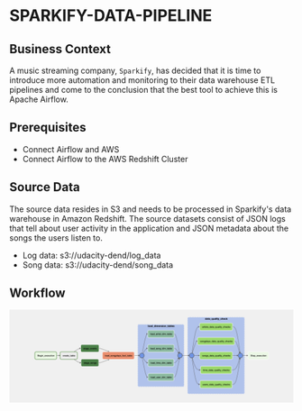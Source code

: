# SPARKIFY-DATA-PIPELINE

## Business Context
A music streaming company, `Sparkify`, has decided that it is time to introduce more automation and monitoring to their data warehouse ETL pipelines and come to the conclusion that the best tool to achieve this is Apache Airflow.

## Prerequisites
* Connect Airflow and AWS
* Connect Airflow to the AWS Redshift Cluster

## Source Data
The source data resides in S3 and needs to be processed in Sparkify's data warehouse in Amazon Redshift. The source datasets consist of JSON logs that tell about user activity in the application and JSON metadata about the songs the users listen to.
* Log data: s3://udacity-dend/log_data
* Song data: s3://udacity-dend/song_data


## Workflow
![image](docs/images/dag.png)
